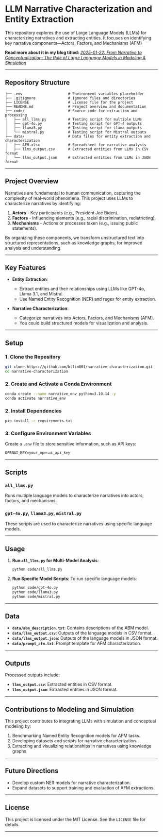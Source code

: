 # **LLM Narrative Characterization and Entity Extraction**

This repository explores the use of Large Language Models (LLMs) for characterizing narratives and extracting entities. It focuses on identifying key narrative components—Actors, Factors, and Mechanisms (AFM)

**Read more about it in my blog titled:** [*2025-01-22: From Narrative to Conceptualization: The Role of Large Language Models in Modeling & Simulation*]([https://ws-dl.blogspot.com/2025/01/2025-01-22-from-narrative-to-conceptualization.html])

---

## **Repository Structure**

```plaintext
├── .env                     # Environment variables placeholder
├── .gitignore               # Ignored files and directories
├── LICENSE                  # License file for the project
├── README.md                # Project overview and documentation
├── code/                    # Source code for extraction and processing
│   ├── all_llms.py          # Testing script for multiple LLMs
│   ├── gpt-4o.py            # Testing script for GPT-4 outputs
│   ├── llama3.py            # Testing script for Llama outputs
│   └── mistral.py           # Testing script for Mistral outputs
├── data/                    # Data files for entity extraction and characterization
│   ├── AFM.xlsx             # Spreadsheet for narrative analysis
│   ├── llms_output.csv      # Extracted entities from LLMs in CSV format
│   └── llms_output.json     # Extracted entities from LLMs in JSON format
```

---

## **Project Overview**

Narratives are fundamental to human communication, capturing the complexity of real-world phenomena. This project uses LLMs to characterize narratives by identifying:

1. **Actors** - Key participants (e.g., President Joe Biden).
2. **Factors** - Influencing elements (e.g., racial discrimination, redistricting).
3. **Mechanisms** - Actions or processes taken (e.g., issuing public statements).

By organizing these components, we transform unstructured text into structured representations, such as knowledge graphs, for improved analysis and understanding.

---

## **Key Features**

- **Entity Extraction**:
  - Extract entities and their relationships using LLMs like GPT-4o, Llama 3.1, and Mistral.
  - Use Named Entity Recognition (NER) and regex for entity extraction.

- **Narrative Characterization**:
  - Categorize narratives into Actors, Factors, and Mechanisms (AFM).
  - You could build structured models for visualization and analysis.

---

## **Setup**

### **1. Clone the Repository**
```bash
git clone https://github.com/bllin001/narrative-characterization.git
cd narrative-characterization
```
### **2. Create and Activate a Conda Environment**
```bash
conda create --name narrative_env python=3.10.14 -y
conda activate narrative_env
```

### **2. Install Dependencies**
```bash
pip install -r requirements.txt
```

### **3. Configure Environment Variables**
Create a `.env` file to store sensitive information, such as API keys:
```plaintext
OPENAI_KEY=your_openai_api_key
```

---

## **Scripts**

### **`all_llms.py`**
Runs multiple language models to characterize narratives into actors, factors, and mechanisms.

### **`gpt-4o.py`, `llama3.py`, `mistral.py`**
These scripts are used to characterize narratives using specific language models.

---

## **Usage**

1. **Run `all_llms.py` for Multi-Model Analysis**:
   ```bash
   python code/all_llms.py
   ```

2. **Run Specific Model Scripts**:
   To run specific language models:
   ```bash
   python code/gpt-4o.py
   python code/llama3.py
   python code/mistral.py
   ```

---

## **Data**

- **`data/abm_description.txt`**: Contains descriptions of the ABM model.
- **`data/llms_output.csv`**: Outputs of the language models in CSV format.
- **`data/llms_output.json`**: Outputs of the language models in JSON format.
- **`data/prompt_afm.txt`**: Prompt template for AFM characterization.

---

## **Outputs**

Processed outputs include:
- **`llms_output.csv`**: Extracted entities in CSV format.
- **`llms_output.json`**: Extracted entities in JSON format.

---

## **Contributions to Modeling and Simulation**

This project contributes to integrating LLMs with simulation and conceptual modeling by:
1. Benchmarking Named Entity Recognition models for AFM tasks.
2. Developing datasets and scripts for narrative characterization.
3. Extracting and visualizing relationships in narratives using knowledge graphs.

---

## **Future Directions**

- Develop custom NER models for narrative characterization.
- Expand datasets to support training and evaluation of AFM extractions.

---

## **License**

This project is licensed under the MIT License. See the `LICENSE` file for details.

---
